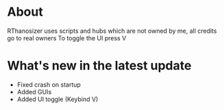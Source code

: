 # About
RThanosizer uses scripts and hubs which are not owned by me, all credits go to real owners
To toggle the UI press V
# What's new in the latest update
- Fixed crash on startup
- Added GUIs
- Added UI toggle (Keybind V)
